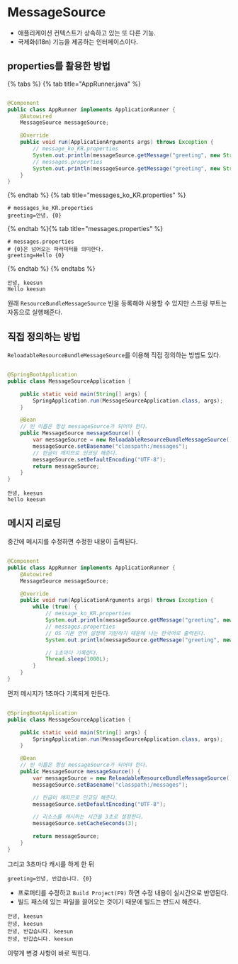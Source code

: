 # MessageSource

- 애플리케이션 컨텍스트가 상속하고 있는 또 다른 기능.
- 국제화(i18n) 기능을 제공하는 인터페이스이다.

## properties를 활용한 방법

{% tabs %} {% tab title="AppRunner.java" %}

```java

@Component
public class AppRunner implements ApplicationRunner {
    @Autowired
    MessageSource messageSource;

    @Override
    public void run(ApplicationArguments args) throws Exception {
        // message_ko_KR.properties
        System.out.println(messageSource.getMessage("greeting", new String[]{"keesun"}, Locale.KOREA));
        // messages.properties
        System.out.println(messageSource.getMessage("greeting", new String[]{"keesun"}, Locale.getDefault()));
    }
}
```

{% endtab %} {% tab title="messages_ko_KR.properties" %}

```properties
# messages_ko_KR.properties
greeting=안녕, {0}
```

{% endtab %}{% tab title="messages.properties" %}

```properties
# messages.properties
# {0}은 넘어오는 파라미터를 의미한다.
greeting=Hello {0}
```

{% endtab %} {% endtabs %}

```text
안녕, keesun
Hello keesun
```

원래 `ResourceBundleMessageSource` 빈을 등록해야 사용할 수 있지만 스프링 부트는 자동으로 실행해준다.

## 직접 정의하는 방법

`ReloadableResourceBundleMessageSource`를 이용해 직접 정의하는 방법도 있다.

```java

@SpringBootApplication
public class MessageSourceApplication {

    public static void main(String[] args) {
        SpringApplication.run(MessageSourceApplication.class, args);
    }

    @Bean
    // 빈 이름은 항상 messageSource가 되어야 한다.
    public MessageSource messageSource() {
        var messageSource = new ReloadableResourceBundleMessageSource();
        messageSource.setBasename("classpath:/messages");
        // 한글이 깨지므로 인코딩 해준다.
        messageSource.setDefaultEncoding("UTF-8");
        return messageSource;
    }
}
```

```text
안녕, keesun
hello keesun
```

## 메시지 리로딩

중간에 메시지를 수정하면 수정한 내용이 출력된다.

```java

@Component
public class AppRunner implements ApplicationRunner {
    @Autowired
    MessageSource messageSource;

    @Override
    public void run(ApplicationArguments args) throws Exception {
        while (true) {
            // message_ko_KR.properties
            System.out.println(messageSource.getMessage("greeting", new String[]{"keesun"}, Locale.KOREA));
            // messages.properties
            // OS 기본 언어 설정에 기반하기 때문에 나는 한국어로 출력된다.
            System.out.println(messageSource.getMessage("greeting", new String[]{"keesun"}, Locale.getDefault()));

            // 1초마다 기록한다.
            Thread.sleep(1000L);
        }
    }
}
```

먼저 메시지가 1초마다 기록되게 만든다.

```java

@SpringBootApplication
public class MessageSourceApplication {

    public static void main(String[] args) {
        SpringApplication.run(MessageSourceApplication.class, args);
    }

    @Bean
    // 빈 이름은 항상 messageSource가 되어야 한다.
    public MessageSource messageSource() {
        var messageSource = new ReloadableResourceBundleMessageSource();
        messageSource.setBasename("classpath:/messages");

        // 한글이 깨지므로 인코딩 해준다.
        messageSource.setDefaultEncoding("UTF-8");

        // 리소스를 캐시하는 시간을 3초로 설정한다.
        messageSource.setCacheSeconds(3);

        return messageSource;
    }
}
```

그리고 3초마다 캐시를 하게 한 뒤

```properties
greeting=안녕, 반갑습니다. {0}
```

- 프로퍼티를 수정하고 `Build Project(F9)` 하면 수정 내용이 실시간으로 반영된다. 
- 빌드 패스에 있는 파일을 끌어오는 것이기 때문에 빌드는 반드시 해준다.

```text
안녕, keesun
안녕, keesun
안녕, 반갑습니다. keesun
안녕, 반갑습니다. keesun
```

이렇게 변경 사항이 바로 찍힌다.